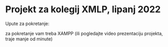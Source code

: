 # Projekt za kolegij XMLP, lipanj 2022

Upute za pokretanje:

za pokretanje vam treba XAMPP (ili pogledajte video prezentaciju projekta, traje manje od minute)

